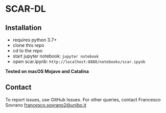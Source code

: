 # SCAR-DL

## Installation

* requires python 3.7+
* clone this repo
* cd to the repo
* start jupyter notebook: `jupyter notebook`
* open scar.ipynb: `http://localhost:8888/notebooks/scar.ipynb`

**Tested on macOS Mojave and Catalina**

Contact
-------

To report issues, use GitHub Issues. For other queries, contact Francesco Sovrano <francesco.sovrano2@unibo.it>
